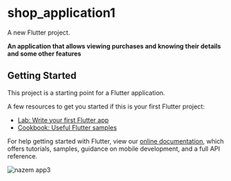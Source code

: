# shop_application1

A new Flutter project.

**An application that allows viewing purchases and knowing their details and some other features**




## Getting Started

This project is a starting point for a Flutter application.

A few resources to get you started if this is your first Flutter project:

- [Lab: Write your first Flutter app](https://flutter.dev/docs/get-started/codelab)
- [Cookbook: Useful Flutter samples](https://flutter.dev/docs/cookbook)

For help getting started with Flutter, view our
[online documentation](https://flutter.dev/docs), which offers tutorials,
samples, guidance on mobile development, and a full API reference.


![nazem app3](https://user-images.githubusercontent.com/90716419/194769805-686b09cc-4acb-4552-b71f-47e4f41da245.png)


